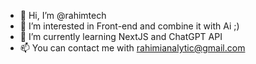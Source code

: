 - 👋 Hi, I’m @rahimtech
- 👀 I’m interested in Front-end and combine it with Ai ;)
- 🌱 I’m currently learning NextJS and ChatGPT API
- 📫 You can contact me with rahimianalytic@gmail.com

<!---
rahimtech/rahimtech is a ✨ special ✨ repository because its `README.md` (this file) appears on your GitHub profile.
You can click the Preview link to take a look at your changes.
--->
